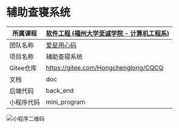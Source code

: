 # 辅助查寝系统

| 所属课程 |[软件工程 (福州大学至诚学院 - 计算机工程系)](https://edu.cnblogs.com/campus/fzzcxy/SE?filter=all_members)|
| -------- | -------------------------------------------- |
| 团队名称 | [爱是用心码](https://www.cnblogs.com/yongxinma/)      |
| 项目名称 | 辅助查寝系统   |
|  Gitee仓库| https://gitee.com/Hongchenglong/CQCQ |
| 文档 | doc |
| 后端代码 | back_end |
| 小程序代码 | mini_program |

![小程序二维码](http://oeong.xyz/cqcq/public/images/QRcode.jpg)
